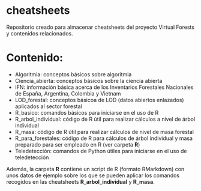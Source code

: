 # cheatsheets
Repositorio creado para almacenar cheatsheets del proyecto Virtual Forests y contenidos relacionados.  

# Contenido:

- Algoritmia: conceptos básicos sobre algoritmia
- Ciencia_abierta: conceptos básicos sobre la ciencia abierta
- IFN: información básica acerca de los Inventarios Forestales Nacionales de España, Argentina, Colombia y Vietnam
- LOD_forestal: conceptos básicoa de LOD (datos abiertos enlazados) aplicados al sector forestal
- R_basico: comandos básicos para iniciarse en el uso de R
- R_arbol_individual: código de R útil para realizar cálculos a nivel de árbol individual
- R_masa: código de R útil para realizar cálculos de nivel de masa forestal
- R_para_forestales: código de R para cálculos de árbol individual y masa preparado para ser empleado en R (ver carpeta **R**)
- Teledetección: comandos de Python útiles para iniciarse en el uso de teledetección 
  
Además, la carpeta **R** contiene un script de R (formato RMarkdown) con unos datos de ejemplo sobre los que se pueden aplicar los comandos recogidos en las cheatsheets **R_arbol_individual** y **R_masa**.

